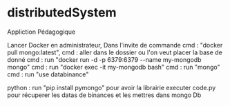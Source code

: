 # distributedSystem
Appliction Pédagogique

Lancer Docker en administrateur,
Dans l'invite de commande cmd : "docker pull mongo:latest",
cmd : aller dans le dossier ou l'on veut placer la base de donné
cmd : run "docker run -d -p 6379:6379 --name my-mongodb mongo"
cmd : run "docker exec -it my-mongodb bash"
cmd : run "mongo"
cmd : run "use databinance"

python : run "pip install pymongo" pour avoir la librairie
executer code.py pour récuperer les datas de binances et les mettres dans mongo Db
